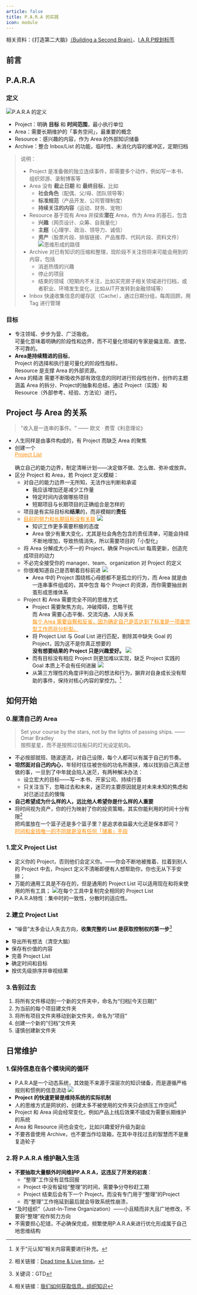 ```yaml
---
article: false
title: P.A.R.A 的实践
icon: module
---
```


相关资料：《打造第二大脑》[（Building a Second Brain）](https://www.buildingasecondbrain.com/)、[I.A.R.P规划标签](https://help.flomoapp.com/thinking/iarp.html)

## 前言



## P.A.R.A

### 定义

![P.A.R.A 的定义](https://cdn.jsdelivr.net/gh/a2981696426/image_store@master/Blog/blog_cms_definition.png)

- Project：明确 **目标** 和 **时间范围**，最小执行单位
- Area：需要长期维护的「事务空间」，最重要的概念
- Resource：感兴趣的内容，作为 Area 的外部知识储备
- Archive：整合 Inbox/List 的功能，临时性、未消化内容的缓冲区，定期归档

> 说明：
> - Project 是准备做的独立连续事件，即需要多个动作，例如写一本书、组织郊游、录制博客等
> - Area 没有 **截止日期** 和 **最终目标**，比如
>   - **社会角色**（配偶、父/母、团队领导等）
>   - **标准规范**（产品开发、公司管理制度）
>   - **持续关注的内容**（运动、财务、宠物）
> - Resource 基于现有 Area 并探索**潜在** Area，作为 Area 的基石，包含
>   - **兴趣**（网页设计、众筹、自我量化）
>   - **主题**（心理学、政治、领导力、诚信）
>   - **资产**（股票片段、排版链接、产品推荐、代码片段、资料文件）
    ![思维形成的路径](https://cdn.jsdelivr.net/gh/a2981696426/image_store@master/Blog/blog_cms_router.png)
> - Archive 对已有知识的压缩和整理，现阶段不关注但将来可能会用到的内容，包括
>   - 消逝热情的兴趣
>   - 停止的项目
>   - 结束的领域（短期内不关注，比如买完房子相关领域进行归档，或者职业、环境发生变化，比如从IT开发转到金融领域等）
> - Inbox 快速收集信息的缓存区（Cache），通过日期分组，每周回顾，用 Tag 进行管理

### 目标

- 专注领域、步步为营、广泛吸收。<br>
  可量化意味着明确的阶段性和边界，而不可量化领域的专家是偏主观、直觉、不可靠的。
- **Area是持续精进的目标**，<br>
  Project 的选择和执行是可量化的阶段性指标，<br>
  Resource 是支撑 Area 的外部资源。
- Area 的精进 需要不断吸收外部有效信息的同时进行阶段性创作，创作的主题涵盖 Area 的拆分、Project的抽象和总结，通过 Project（实践）和 Resource（外部参考、经验、方法论）进行。

## Project 与 Area 的关系

> "收入是一连串的事件。" —— 欧文 · 费雪《利息理论》

- 人生同样是由事件构成的，有 Project 而缺乏 Area 的聚焦
- 创建一个 <div style="color: #FF8C00"><u>Project List</u></div><br>
  确立自己的能力边界，制定清晰计划——决定做不做、怎么做、弥补或放弃。
- 区分 Project 和 Area，若 Project 定义模糊：
  - 对自己的能力边界一无所知，无法作出判断和承诺
    - 我应该增加还是减少工作量
    - 特定时间内该做哪些项目
    - 短期项目与长期项目的正确组合是怎样的
  - 项目是有实际目标和**结果**的，而非模糊的**责任**
  - <span style="color: #FF8C00"><u>目前的努力和长期目标没有关联</u></span>
    ![](https://cdn.jsdelivr.net/gh/a2981696426/image_store@master/Blog/blog_cms_goals.png)
    - 知识工作更多需要积极的态度
    - Area 很少有重大变化，尤其是社会角色包含的责任清单，可能会持续不断地增加，导致热情消失，所以需要项目的「小型化」
  - 将 Area 分解成大小不一的 Project，确保 ProjectList 每周更新，创造完成项目的动力
  - 不必完全接受你的 manager、team、organization 对 Project 的定义
  - 你很难知道自己是否朝着目标前进
    ![](https://cdn.jsdelivr.net/gh/a2981696426/image_store@master/Blog/blog_cms_relationship.png)
    - Area 中的 Project 围绕核心母题都不是孤立的行为，而 Area 就是由一连串事件组成的，其中包含 每个 Project 的资源，而你需要抽丝剥茧形成思维体系
  - Project 和 Area 需要完全不同的思维方式
    - Project 需要聚焦方向，冲破障碍，忽略干扰<br>而 Area 需要心态平衡、交流沟通、人际关系<br><div style="color: #FF8C00"><u>每个 Area 需要自察和反省，因为确定自己是否达到了标准是一项直觉型工作而非分析型。</u></div>
    - 将 Project List 与 Goal List 进行匹配，剔除其中缺失 Goal 的 Project，因为这不是你真正想要的<br>**没有想要结果的 Project 只是兴趣爱好。**
      ![](https://cdn.jsdelivr.net/gh/a2981696426/image_store@master/Blog/blog_cms_goalslist.png)
    - 而有目标没有相应 Project 则更加难以实现，缺乏 Project 实践的 Goal 本质上不会有任何进展
      ![](https://cdn.jsdelivr.net/gh/a2981696426/image_store@master/Blog/blog_cms_dream.png)
    - 从第三方理性的角度评判自己的想法和行为，摒弃对自身成长没有帮助的事件，保持对核心内容的掌控力。[^1]

## 如何开始

### 0.厘清自己的 Area

> Set your course by the stars, not by the lights of passing ships. —— Omar Bradley<br>
> 按照星星，而不是按照过往船只的灯光设定航向。

- 不必按部就班、随波逐流，对自己设限，每个人都可以有属于自己的节奏。
- **坦然面对自己的内心**，年轻时往往被世俗的功名所裹挟，难以找到自己真正想做的事，一旦到了中年就会陷入迷茫，有两种解决办法：
  - 设立宏大的目标——写一本书、开家公司、持续行善
  - 只关注当下，忽略过去和未来，迷茫的主要原因就是对未来未知的焦虑和对已逝过去的懊悔
- **自己希望成为什么样的人，远比他人希望你是什么样的人重要**
- 将时间视为资产，你的行为映射了你的投资策略，其实你能利用的时间十分有限[^2]<br>
  把鸡蛋放在一个篮子还是多个篮子里？是追求收益最大化还是保本即可？<br>
  <span style="color: #FF8C00"><u>时间和金钱唯一的不同就是没有任何「储蓄」手段</u></span>

### 1.定义 Project List

- 定义你的 Project，否则他们会定义你。——你会不断地被推着、拉着到别人的 Project 中去，Project 定义不清晰即便有人想帮助你，你也无从下手安排；
- 万能的通用工具是不存在的，但是通用的 Project List 可以适用现在和将来使用的所有工具；
  ![在每个工具中复制完全相同的 Project List](https://cdn.jsdelivr.net/gh/a2981696426/image_store@master/Blog/blog_cms_tools.png)
- P.A.R.A特性：集中时的一致性，分散时的适应性。

### 2.建立 Project List

- “噪音”太多会让人失去方向，**收集完整的 List 是获取控制权的第一步**[^3]
<details>
    <summary>导出所有想法（清空大脑）</summary>
    <ul>
      <li>你的想法：纠正偏离预定轨道/目标的 Project，例如困扰是否应列为 Project、花费过多时间/精力的 Project、需要做/可以从中获益但还没做的 Project</li>
      <li>待办事项：还没有确定的较大项目，采取了那些行动（例如：考个驾照）</li>
      <li>议程/日程：Project 计划过程中需要进行的补充（比如下周进行 Team building 的议题）</li>
      <li>未完待续：桌面上未读完的文件、看到一半的书、微信待回复的红点等</li>
      <li>能力建设：想学习的技能、兴趣爱好、推动事业发展或提升生活品质的 Project</li>
      <li>发散性思维：你想学习、开发、建立、投入、追求、开始、探险的 Project</li>
      <li>周期性流程：优化工作或生活中固定流程的效率，经常做的事情中不理智浪费时间的行为或习惯，比如购物</li>
    </ul>
</details>
<details>
    <summary>保存有价值的内容</summary>
    <ul>
      <li>在未来拥有价值——灵感、启发、工具</li>
      <li>具备长期重温的价值</li>
      <li>未来不可复制的</li>
    </ul>
</details>
<details>
    <summary>完善 Project List</summary>
    <ul>
      <li>删除非 Project 内容</li>
      <li>合并近似内容</li>
      <li>Project 添加日期时间提醒</li>
      <li>将截止日期、最终目标 模糊的 Project 置于最下方以减少干扰</li>
    </ul>
</details>
<details>
    <summary>确定时间和目标</summary>
    <ul>
      <li>明确目标：例如预约挂号➡️目标：解决脱发</li>
      <li>截止日期：可能不准确，但可以实时调整并了解自己的能力范围</li>
      <li>使用动词：量化 Project，有明确动作的动词，而管理、监督、确保等模糊动词则可能是责任区间</li>
    </ul>
</details>
<details>
    <summary>按优先级排序并审视结果</summary>
    <ul>
      <li>区分 Project 和 Task，若优先级轻易改变可能正在做的是 Task 而非 Project</li>
      <li>每周伊始审视排序，有效分配不同目标的精力</li>
    </ul>
</details>

### 3.告别过去

1. 将所有文件移动到一个新的文件夹中，命名为“归档[今天日期]”
2. 为当前的每个项目建文件夹
3. 将所有项目文件夹移动到新文件夹，命名为“项目”
4. 创建一个新的“归档”文件夹
5. 谨慎创建新文件夹

## 日常维护

### 1.保持信息在各个模块间的循环

- P.A.R.A是一个动态系统，其效能不来源于深层次的知识储备，而是遵循严格规则和惯例的信息流动
  ![](https://cdn.jsdelivr.net/gh/a2981696426/image_store@master/Blog/blog_cms_dynamic.png)
- **Project 的快速更替是维持系统的实际机制**
- 人的思维方式是网状的，创建太多不被使用的文件夹只会挤压工作空间[^4]
- Project 和 Area 间会经常变化，例如产品上线后效果不错成为需要长期维护的系统
- Area 和 Resource 间也会变化，比如兴趣爱好升级为副业
- 不要吝啬使用 Archive，也不要当作垃圾箱，在其中寻找过去的智慧而不是重复造轮子

### 2.将 P.A.R.A 维护融入生活

- **不要抽取大量额外时间维护P.A.R.A，这违反了开发的初衷**：
  - “整理”工作没有显性回报
  - Project 中没有留给“整理”的时间，需要争分夺秒赶工期
  - Project 结束后会有下一个 Project，而没有专门用于“整理”的Project
  - 而“整理”工作拖延到最后就会导致系统性崩溃，
- “及时组织”（Just-In-Time Organization）——小且精而非大且广地修改，不要将“整理”视作努力方向
- 不需要担心犯错，不必确保完成，频繁使用P.A.R.A来进行优化形成属于自己地思维结构

[^1]: 关于“元认知”相关内容需要进行补充。
[^2]: 相关链接：[Dead time & Live time](https://pmthinking.notion.site/Dead-time-Live-time-b3237b1cd7fb45978f39d02f845af766)。
[^3]: 关键词：GTD
[^4]: 相关链接：[我们如何获取信息，组织知识](https://pmthinking.notion.site/619b68d4a9184080a9429f24724e8c0a)